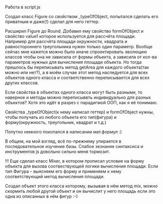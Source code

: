 Работа в script.js

Создал класс Figure со свойством _typeOfObject, попытался сделать его приватным и даже(!) сделал для него геттер.

Расширил Figure до Round. Добавил ему свойство formOfObject и свойство value1 которое используется для рассчёта площади. Например для рассчёта площади окружности, квадрата и равностороннего треугольника нужен только один параметр. Вообще сейчас мне кажется можно было иначе спроектировать эволюцию классов чтобы она не зависила от формы объекта, а зависила от кол-ва параметров нужных для вычисления площади объекта. Но тогда пришлось бы переписывать метод getArea для каждого объекта(так можно или нет?), а в моём случае этот метод наследуется для всех объектов одного класса и соответственно переписывается для всех других классов.

Если свойства в объектах одного класса могут быть разными, то наверное и методы можно переписыввть индивидуально для разных объектов? Хотя это идёт в разрез с парадигмой ООП, как я её понимаю. 

Свойства _typeOfObject(к нему написал геттер) и formOfObject нужны, чтобы получать из любого объекта его тип(фигура) и форму(окружность, треугольник, квадрат и т.д.)

Попутно немного покопался в написании мат.формул :)

В общем, на мой взгляд, всё по-прежнему упирается в последовательное изучение базы. Слабое зезнание синтаксиса и инструментов js довольно сильно меня тормозит.

!!! Еще сделал класс Mixer, в котором прописал условие на форму объекта для вызова соотвествующей логики вычисления площади. Если тип Фигура – выясняем его форму и применяем к нему соответствующий метод вычисления площади.

Создал объект этого класса которому, вызывая в нём метод mix, можно скормить любой другой объект и он вычислит у него площадь если это одна из описанных в нём фигур :-)